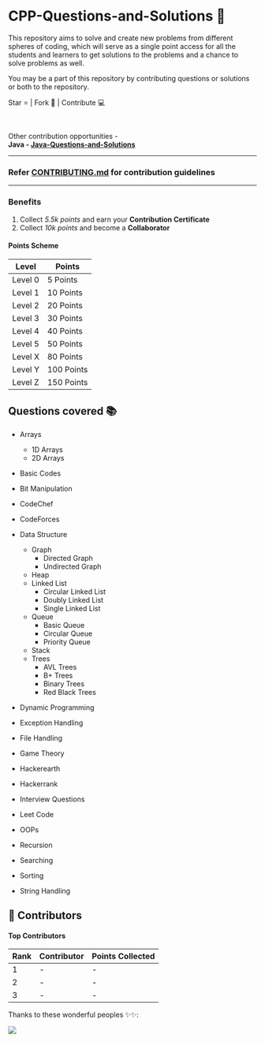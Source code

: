 # CPP-Questions-and-Solutions 🎯

This repository aims to solve and create new problems from different spheres of coding, which will serve as a single point access for all the students and learners to get solutions to the problems and a chance to solve problems as well.

You may be a part of this repository by contributing questions or solutions or both to the repository.

Star ⭐ | Fork 🔗 | Contribute 💻

<br>

Other contribution opportunities - <br>
<b>Java - [Java-Questions-and-Solutions](https://github.com/SarthakKeshari/Java-Questions-and-Solutions)</b>

-----
### Refer [CONTRIBUTING.md](https://github.com/SarthakKeshari/CPP-Questions-and-Solutions/blob/master/CONTRIBUTING.md) for contribution guidelines
-----

### Benefits

1. Collect *5.5k points* and earn your **Contribution Certificate**
2. Collect *10k points* and become a **Collaborator**

#### Points Scheme
Level | Points
------------ | -------------
Level 0 | 5 Points
Level 1 | 10 Points
Level 2 | 20 Points
Level 3 | 30 Points
Level 4 | 40 Points
Level 5 | 50 Points
Level X | 80 Points
Level Y | 100 Points
Level Z | 150 Points

## Questions covered 📚

- Arrays
  - 1D Arrays
  - 2D Arrays

- Basic Codes

- Bit Manipulation

- CodeChef

- CodeForces

- Data Structure
  - Graph
    - Directed Graph
    - Undirected Graph
  - Heap
  - Linked List
    - Circular Linked List
    - Doubly Linked List
    - Single Linked List
  - Queue
    - Basic Queue
    - Circular Queue
    - Priority Queue
  - Stack
  - Trees
    - AVL Trees
    - B+ Trees
    - Binary Trees
    - Red Black Trees

- Dynamic Programming

- Exception Handling

- File Handling

- Game Theory

- Hackerearth

- Hackerrank

- Interview Questions

- Leet Code

- OOPs

- Recursion

- Searching

- Sorting

- String Handling



## 🌟 Contributors

#### Top Contributors
Rank | Contributor | Points Collected
------------ | ------------- | ---------
1 | - | -
2 | - | -
3 | - | -

Thanks to these wonderful peoples ✨✨:

<a href="https://github.com/SarthakKeshari/CPP-Questions-and-Solutions/graphs/contributors">
  <img src="https://contrib.rocks/image?repo=SarthakKeshari/CPP-Questions-and-Solutions" />
</a>

